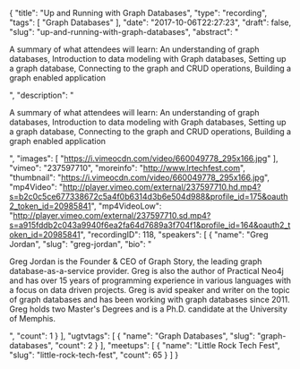 {
  "title": "Up and Running with Graph Databases",
  "type": "recording",
  "tags": [
    "Graph Databases"
  ],
  "date": "2017-10-06T22:27:23",
  "draft": false,
  "slug": "up-and-running-with-graph-databases",
  "abstract": "<p>A summary of what attendees will learn: An understanding of graph databases, Introduction to data modeling with Graph databases, Setting up a graph database, Connecting to the graph and CRUD operations, Building a graph enabled application</p>",
  "description": "<p>A summary of what attendees will learn: An understanding of graph databases, Introduction to data modeling with Graph databases, Setting up a graph database, Connecting to the graph and CRUD operations, Building a graph enabled application</p>",
  "images": [
    "https://i.vimeocdn.com/video/660049778_295x166.jpg"
  ],
  "vimeo": "237597710",
  "moreinfo": "http://www.lrtechfest.com",
  "thumbnail": "https://i.vimeocdn.com/video/660049778_295x166.jpg",
  "mp4Video": "http://player.vimeo.com/external/237597710.hd.mp4?s=b2c0c5ce677338672c5a4f0b6314d3b6e504d988&profile_id=175&oauth2_token_id=20985841",
  "mp4VideoLow": "http://player.vimeo.com/external/237597710.sd.mp4?s=a915fddb2c043a9940f6ea2fa64d7689a3f704f1&profile_id=164&oauth2_token_id=20985841",
  "recordingID": 118,
  "speakers": [
    {
      "name": "Greg Jordan",
      "slug": "greg-jordan",
      "bio": "<p>Greg Jordan is the Founder & CEO of Graph Story, the leading graph database-as-a-service provider. Greg is also the author of Practical Neo4j and has over 15 years of programming experience in various languages with a focus on data driven projects. Greg is avid speaker and writer on the topic of graph databases and has been working with graph databases since 2011. Greg holds two Master's Degrees and is a Ph.D. candidate at the University of Memphis.</p>",
      "count": 1
    }
  ],
  "ugtvtags": [
    {
      "name": "Graph Databases",
      "slug": "graph-databases",
      "count": 2
    }
  ],
  "meetups": [
    {
      "name": "Little Rock Tech Fest",
      "slug": "little-rock-tech-fest",
      "count": 65
    }
  ]
}